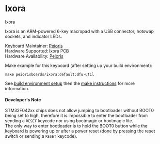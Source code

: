Ixora
=========

[Ixora](https://i.imgur.com/GqDk3XY.png)


Ixora is an ARM-powered 6-key macropad with a USB connector, hotswap sockets, and indicator LEDs.

Keyboard Maintainer: [Peioris](https://github.com/coarse)  
Hardware Supported: Ixora PCB  
Hardware Availability: [Peioris](https://github.com/coarse)

Make example for this keyboard (after setting up your build environment):

    make peiorisboards/ixora:default:dfu-util

See [build environment setup](https://docs.qmk.fm/build_environment_setup.html) then the [make instructions](https://docs.qmk.fm/make_instructions.html) for more information.

#### Developer's Note

STM32F042xx chips does not allow jumping to bootloader without BOOT0 being set to high, therefore it is impossible to enter the bootloader from sending a `RESET` keycode nor using bootmagic or bootmagic lite.  
The only way to enter bootloader is to hold the BOOT0 button while the keyboard is powering up or after a power reset (done by pressing the reset switch or sending a `RESET` keycode).

